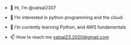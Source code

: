 - 👋 Hi, I’m @vatsal2307
- 👀 I’m interested in python programming and the cloud.
- 🌱 I’m currently learning Python, and AWS fundamentals

- 📫 How to reach me vatsal23.2020@gmail.com

<!---
Vatsal2307/Vatsal2307 is a ✨ special ✨ repository because its `README.md` (this file) appears on your GitHub profile.
You can click the Preview link to take a look at your changes.
--->

